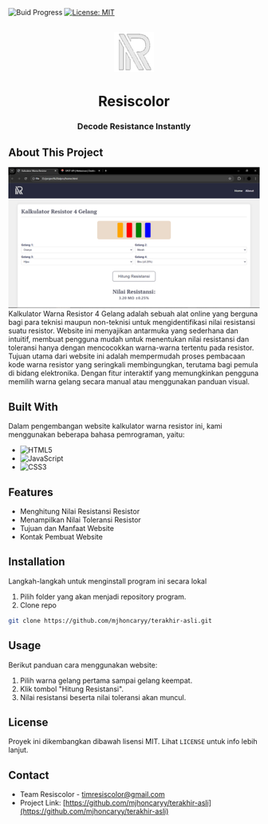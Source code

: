 ![Buid Progress](https://img.shields.io/badge/Build_Progress-Finish-blue)
[![License: MIT](https://img.shields.io/badge/License-MIT-yellow.svg)](https://opensource.org/licenses/MIT)
<!-- PROJECT LOGO -->
<br />
<div align="center">
  <a href="[https://github.com/othneildrew/Best-README-Template](https://github.com/mjhoncaryy/terakhir-asli/blob/main/logo.png)">
    <img src="/resource/logo/logo.png" alt="Logo" width="80" height="80">
  </a>
  <h1 align="center">Resiscolor</h1>
  <h3 align="center"><strong>Decode Resistance Instantly</strong></h3>
</div>

<!-- ABOUT THE PROJECT -->
## About This Project
<img src="website.png" alt="website-screenshoot"></img>
Kalkulator Warna Resistor 4 Gelang adalah sebuah alat online yang berguna bagi para teknisi maupun non-teknisi untuk mengidentifikasi nilai resistansi suatu resistor. Website ini menyajikan antarmuka yang sederhana dan intuitif, membuat pengguna mudah untuk menentukan nilai resistansi dan toleransi hanya dengan mencocokkan warna-warna tertentu pada resistor. Tujuan utama dari website ini adalah mempermudah proses pembacaan kode warna resistor yang seringkali membingungkan, terutama bagi pemula di bidang elektronika. Dengan fitur interaktif yang memungkinkan pengguna memilih warna gelang secara manual atau menggunakan panduan visual.

## Built With
Dalam pengembangan website kalkulator warna resistor ini, kami menggunakan beberapa bahasa pemrograman, yaitu:

* ![HTML5](https://img.shields.io/badge/html5-%23E34F26.svg?style=for-the-badge&logo=html5&logoColor=white)
* ![JavaScript](https://img.shields.io/badge/javascript-%23323330.svg?style=for-the-badge&logo=javascript&logoColor=%23F7DF1E)
* ![CSS3](https://img.shields.io/badge/css3-%231572B6.svg?style=for-the-badge&logo=css3&logoColor=white)

## Features
* Menghitung Nilai Resistansi Resistor
* Menampilkan Nilai Toleransi Resistor
* Tujuan dan Manfaat Website
* Kontak Pembuat Website

<!-- GETTING STARTED -->
## Installation
Langkah-langkah untuk menginstall program ini secara lokal

1. Pilih folder yang akan menjadi repository program. 
2. Clone repo
  ```sh
  git clone https://github.com/mjhoncaryy/terakhir-asli.git
  ```
<!-- USAGE EXAMPLES -->
## Usage
Berikut panduan cara menggunakan website:
1. Pilih warna gelang pertama sampai gelang keempat.
2. Klik tombol "Hitung Resistansi".
3. Nilai resistansi beserta nilai toleransi akan muncul.
<!-- LICENSE -->
## License
Proyek ini dikembangkan dibawah lisensi MIT. Lihat `LICENSE` untuk info lebih lanjut.
<!-- CONTACT -->
## Contact
* Team Resiscolor - timresiscolor@gmail.com
* Project Link: [https://github.com/mjhoncaryy/terakhir-asli](https://github.com/mjhoncaryy/terakhir-asli)
